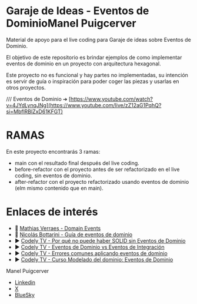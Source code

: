 # Garaje de Ideas - Eventos de DominioManel Puigcerver

Material de apoyo para el live coding para Garaje de ideas sobre Eventos de Dominio.

El objetivo de este repositorio es brindar ejemplos de como implementar eventos de dominio en un proyecto con arquitectura hexagonal.

Este proyecto no es funcional y hay partes no implementadas, su intención es servir de guía o inspiración para poder coger las piezas y usarlas en otros proyectos.

/// Eventos de Dominio ➔ [https://www.youtube.com/watch?v=4JYdLynqJNg](https://www.youtube.com/live/zZ12aG1PqhQ?si=MbflRBlZxD61KFGT)


# RAMAS
En este proyecto encontrarás 3 ramas:

* main con el resultado final después del live coding.
* before-refactor con el proyecto antes de ser refactorizado en el live coding, sin eventos de dominio.
* after-refactor con el proyecto refactorizado usando eventos de dominio (elm mismo contenido que en main).

# Enlaces de interés
* 📝 [Mathias Verraes - Domain Events](https://verraes.net/2014/11/domain-events/)
* 📝 [Nicolás Bottarini - Guía de eventos de dominio](https://nbottarini.com/es/posts/2021/12/16/domain_events_guide/)
* ▶️ [Codely TV - Por qué no puede haber SOLID sin Eventos de Dominio](https://www.youtube.com/watch?v=159SstwQWE4)
* ▶️ [Codely TV - Eventos de Dominio vs Eventos de Integración](https://www.youtube.com/watch?v=NBnCW9_cK2g)
* ▶️ [Codely TV - Errores comunes aplicando eventos de dominio](https://www.youtube.com/watch?v=Mb21zCnkHj8)
* ▶️ [Codely TV - Curso Modelado del dominio: Eventos de Dominio](https://pro.codely.com/library/modelado-del-dominio-eventos-de-dominio-209046/544057/about/)


Manel Puigcerver
* [Linkedin](https://www.linkedin.com/in/manelpnavarro/)
* [X](https://x.com/manelpnavarro)
* [BlueSky](https://bsky.app/profile/manelpnavarro.bsky.social)
